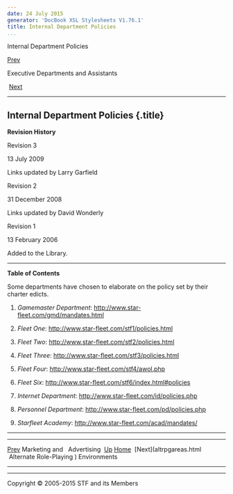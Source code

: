 ```yaml
---
date: 24 July 2015
generator: 'DocBook XSL Stylesheets V1.76.1'
title: Internal Department Policies
...
```


Internal Department Policies

[Prev](charter-mac.html) 

Executive Departments and Assistants

 [Next](altrpgareas.html)

* * * * *

Internal Department Policies {.title}
----------------------------

**Revision History**

Revision 3

13 July 2009

Links updated by Larry Garfield

Revision 2

31 December 2008

Links updated by David Wonderly

Revision 1

13 February 2006

Added to the Library.

* * * * *

**Table of Contents**

[](charter-deptpolicy.html#idp140478693254608)

Some departments have chosen to elaborate on the policy set by their
charter edicts.

1.  *Gamemaster Department*:
    <http://www.star-fleet.com/gmd/mandates.html>

2.  *Fleet One*: <http://www.star-fleet.com/stf1/policies.html>

3.  *Fleet Two*: <http://www.star-fleet.com/stf2/policies.html>

4.  *Fleet Three*: <http://www.star-fleet.com/stf3/policies.html>

5.  *Fleet Four*: <http://www.star-fleet.com/stf4/awol.php>

6.  *Fleet Six*: <http://www.star-fleet.com/stf6/index.html#policies>

7.  *Internet Department*: <http://www.star-fleet.com/id/policies.php>

8.  *Personnel Department*: <http://www.star-fleet.com/pd/policies.php>

9.  *Starfleet Academy*: <http://www.star-fleet.com/acad/mandates/>

* * * * *

  ------------------------ ------------------------ ------------------------
  [Prev](charter-mac.html) Marketing and
                           Advertising 
  [Up](departments.html)   [Home](../index.html)
   [Next](altrpgareas.html  Alternate Role-Playing
  )                        Environments
  ------------------------ ------------------------ ------------------------

* * * * *

Copyright © 2005-2015 STF and its Members
